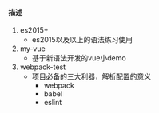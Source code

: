 #### 描述

1. es2015+
   - es2015以及以上的语法练习使用
2. my-vue
   - 基于新语法开发的vue小demo
3. webpack-test
   - 项目必备的三大利器，解析配置的意义
     - webpack
     - babel
     - eslint
